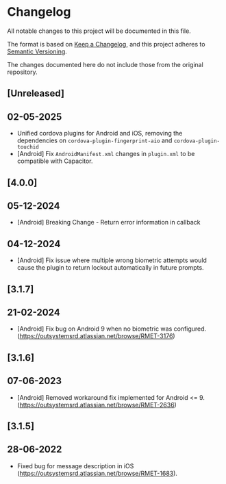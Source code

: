 # Changelog
All notable changes to this project will be documented in this file.

The format is based on [Keep a Changelog](https://keepachangelog.com/en/1.0.0/),
and this project adheres to [Semantic Versioning](https://semver.org/spec/v2.0.0.html).

The changes documented here do not include those from the original repository.

## [Unreleased]

## 02-05-2025

- Unified cordova plugins for Android and iOS, removing the dependencies on `cordova-plugin-fingerprint-aio` and `cordova-plugin-touchid`
- [Android] Fix `AndroidManifest.xml` changes in `plugin.xml` to be compatible with Capacitor.

## [4.0.0]

## 05-12-2024
- [Android] Breaking Change - Return error information in callback

## 04-12-2024
- [Android] Fix issue where multiple wrong biometric attempts would cause the plugin to return lockout automatically in future prompts.

## [3.1.7]

## 21-02-2024
- [Android] Fix bug on Android 9 when no biometric was configured. (https://outsystemsrd.atlassian.net/browse/RMET-3176)

## [3.1.6]

## 07-06-2023
- [Android] Removed workaround fix implemented for Android <= 9. (https://outsystemsrd.atlassian.net/browse/RMET-2636)

## [3.1.5]

## 28-06-2022
- Fixed bug for message description in iOS (https://outsystemsrd.atlassian.net/browse/RMET-1683).
